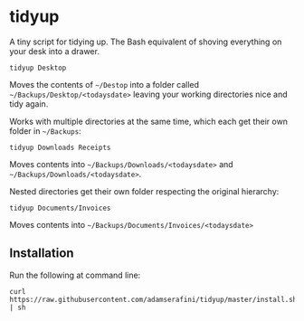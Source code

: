 # tidyup

A tiny script for tidying up. The Bash equivalent of shoving everything on your
desk into a drawer.

    tidyup Desktop

Moves the contents of `~/Destop` into a folder called
`~/Backups/Desktop/<todaysdate>` leaving your working directories nice and
tidy again.

Works with multiple directories at the same time, which each get their own
folder in `~/Backups`:

    tidyup Downloads Receipts

Moves contents into `~/Backups/Downloads/<todaysdate>` and
`~/Backups/Downloads/<todaysdate>`.

Nested directories get their own folder respecting the original hierarchy:

    tidyup Documents/Invoices

Moves contents into `~/Backups/Documents/Invoices/<todaysdate>`

## Installation

Run the following at command line:

    curl https://raw.githubusercontent.com/adamserafini/tidyup/master/install.sh | sh
